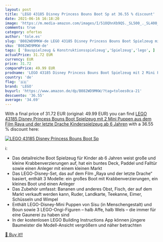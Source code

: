 ```yaml
---
layout: post
title: 'LEGO 43185 Disney Princess Bouns Boot Sp at 36.55 % discount'
date: 2021-06-16 16:18:20
image: 'https://m.media-amazon.com/images/I/51OQhnXb9QS._SL500_._SL400_.jpg'
comments: true
category: ofertas
author: 'tole.es'
slug: 'B082WD9MKW-de LEGO 43185 Disney Princess Bouns Boot Spielzeug mit 2 Mini...'
sku: 'B082WD9MKW-de'
tags: [ 'Bauspielzeug & Konstruktionsspielzeug','Spielzeug','lego', ]
actualPrice: 31.72 EUR
currency: EUR
price: 31.72
comparePrice: 49.99 EUR
prodname: 'LEGO 43185 Disney Princess Bouns Boot Spielzeug mit 2 Mini Puppen aus dem Film Raya und der letzte Drache  Kinderspielzeug ab 6 Jahren'
country: 'de'
flag: '🇩🇪'
brand: 'LEGO'
buyurl: 'https://www.amazon.de/dp/B082WD9MKW/?tag=tolees0ca-21'
descuento: '36.55'
average: '34.69'
---
```


With a final price of 31.72 EUR (original: 49.99 EUR) you can find [LEGO 43185 Disney Princess Bouns Boot Spielzeug mit 2 Mini Puppen aus dem Film Raya und der letzte Drache  Kinderspielzeug ab 6 Jahren](https://www.amazon.de/dp/B082WD9MKW/?tag=tolees0ca-21) with a  36.55 % discount here:

[![LEGO 43185 Disney Princess Bouns Boot Sp](https://m.media-amazon.com/images/I/51OQhnXb9QS._SL500_._SL400_.jpg)](https://www.amazon.de/dp/B082WD9MKW/?tag=tolees0ca-21)

ℹ️:

- Das detailreiche Boot Spielzeug für Kinder ab 6 Jahren weist große und kleine Krabbenverzierungen auf, hat ein buntes Deck, Paddel und Falltür sowie einen Anleger mit einem kleinen Markt
- Das LEGO-Disney-Set, das auf dem Film „Raya und der letzte Drache“ basiert, enthält 3 Modelle: ein großes Boot mit Krabbenverzierungen, ein kleines Boot und einen Anleger
- Das Zubehör umfasst: Bananen und anderes Obst, Fisch, der auf dem Markt verkauft werden kann, Ruder, Landkarte, Teekanne, Eimer, Schüsseln und Wimpel
- Enthält LEGO-Disney-Mini Puppen von Sisu (in Menschengestalt) und Boun sowie 3 LEGO-Ongi-Figuren – halb Affe, halb Wels – die immer für eine Gaunerei zu haben sind
- In der kostenlosen LEGO Building Instructions App können jüngere Baumeister die Modell-Ansicht vergrößern und näher betrachten

[🛒 Buy it!!](https://www.amazon.de/dp/B082WD9MKW/?tag=tolees0ca-21)
